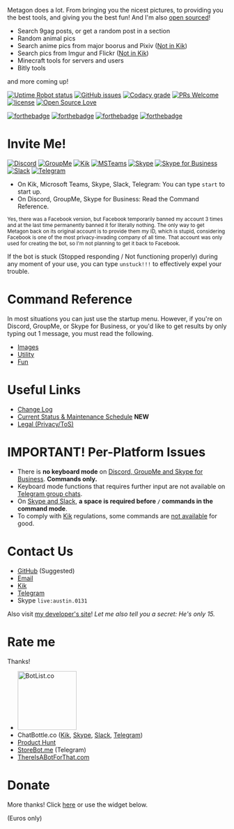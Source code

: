 Metagon does a lot. From bringing you the nicest pictures, to providing you the best tools, and giving you the best fun! And I'm also [open sourced](http://github.com/austinhuang0131/metagon)!

* Search 9gag posts, or get a random post in a section
* Random animal pics
* Search anime pics from major boorus and Pixiv ([Not in Kik](/kik-disabled))
* Search pics from Imgur and Flickr ([Not in Kik](/kik-disabled))
* Minecraft tools for servers and users
* Bitly tools

and more coming up!

[![Uptime Robot status](https://img.shields.io/uptimerobot/status/m779086466-6bca943c1fe4a5b743ed0a9a.svg)](https://0131.statuspage.io) [![GitHub issues](https://img.shields.io/github/issues/austinhuang0131/metagon.svg)](https://github.com/austinhuang0131/metagon/issues) [![Codacy grade](https://img.shields.io/codacy/grade/d481eda7342f4258a99cf30122acbc90.svg)](https://www.codacy.com/app/austinhuang0131/metagon-telegram) [![PRs Welcome](https://img.shields.io/badge/PRs-welcome-brightgreen.svg)](http://makeapullrequest.com) [![license](https://img.shields.io/github/license/austinhuang0131/metagon.svg)]() [![Open Source Love](https://badges.frapsoft.com/os/v3/open-source.svg?v=103)](https://github.com/ellerbrock/open-source-badges/)

[![forthebadge](https://forthebadge.com/images/badges/contains-cat-gifs.svg)](http://forthebadge.com) [![forthebadge](https://forthebadge.com/images/badges/uses-badges.svg)](http://forthebadge.com) [![forthebadge](https://forthebadge.com/images/badges/uses-js.svg)](http://forthebadge.com) [![forthebadge](https://forthebadge.com/images/badges/built-with-love.svg)](http://forthebadge.com)

# Invite Me!
[![Discord](https://cdn.discordapp.com/attachments/367082438335397888/376867826222497792/68747470733a2f2f646973636f72646170702e636f6d2f6173736574732f3263323161656461313664653335346261353333.png)](https://discordapp.com/oauth2/authorize?client_id=376786742579298306&scope=bot&permissions=52225&redirect_uri=https%3A%2F%2Fmetagon.cf) [![GroupMe](https://dev.botframework.com/client/images/channels/icons/groupme.png)](https://groupme.botframework.com/?botId=metagon) [![Kik](https://dev.botframework.com/client/images/channels/icons/kik.png)](https://bots.kik.com/#/metagon) [![MSTeams](https://dev.botframework.com/client/images/channels/icons/msteams.png)](https://teams.microsoft.com/l/chat/0/0?users=28:b02aeeb5-27a7-44a7-9e33-ba79a0a10246) [![Skype](https://dev.botframework.com/client/images/channels/icons/skype.png)](https://join.skype.com/bot/b02aeeb5-27a7-44a7-9e33-ba79a0a10246) [![Skype for Business](https://dev.botframework.com/client/images/channels/icons/skypeforbusiness.png)](https://skypeappregistration.azurewebsites.net/bot/b02aeeb5-27a7-44a7-9e33-ba79a0a10246) [![Slack](https://dev.botframework.com/client/images/channels/icons/slack.png)](https://slack.com/oauth/authorize?scope=bot&client_id=102106011378.101401841504&redirect_uri=https%3a%2f%2fslack.botframework.com%2fHome%2fauth&state=metagon) [![Telegram](https://dev.botframework.com/client/images/channels/icons/telegram.png)](https://t.me/metagon_bot) 

* On Kik, Microsoft Teams, Skype, Slack, Telegram: You can type `start` to start up.
* On Discord, GroupMe, Skype for Business: Read the Command Reference.

<sup>Yes, there was a Facebook version, but Facebook temporarily banned my account 3 times and at the last time permanently banned it for literally nothing. The only way to get Metagon back on its original account is to provide them my ID, which is stupid, considering Facebook is one of the most privacy-invading company of all time. That account was only used for creating the bot, so I'm not planning to get it back to Facebook.</sup>

If the bot is stuck (Stopped responding / Not functioning properly) during any moment of your use, you can type `unstuck!!!` to effectively expel your trouble.

# Command Reference
In most situations you can just use the startup menu. However, if you're on Discord, GroupMe, or Skype for Business, or you'd like to get results by only typing out 1 message, you must read the following.

* [Images](/images)
* [Utility](/utility)
* [Fun](/fun)

# Useful Links
* [Change Log](https://github.com/austinhuang0131/metagon/releases)
* [Current Status & Maintenance Schedule](https://0131.statuspage.io) **NEW**
* [Legal (Privacy/ToS)](/legal)

# IMPORTANT! Per-Platform Issues
* There is **no keyboard mode** on <u>Discord, GroupMe and Skype for Business</u>. **Commands only.**
* Keyboard mode functions that requires further input are not available on <u>Telegram group chats</u>.
* On <u>Skype and Slack</u>, **a space is required before `/` commands in the command mode**.
* To comply with <u>Kik</u> regulations, some commands are [not available](/kik-disabled) for good.

# Contact Us
* [GitHub](http://github.com/austinhuang0131/metagon) (Suggested)
* [Email](mailto:austinhuang0131@gmail.com)
* [Kik](http://kik.me/austinhuang0131) 
* [Telegram](http://t.me/austinhuang)
* Skype `live:austin.0131`

Also visit [my developer's site](http://austinhuang.me)! *Let me also tell you a secret: He's only 15.*

# Rate me
Thanks!

* [<img src="http://groot.botlist.co/images/BotList-badge-white.svg" alt="BotList.co" width="135">](https://botlist.co/bots/metagon)
* ChatBottle.co ([Kik](https://chatbottle.co/bots/metagon-for-kik), [Skype](https://chatbottle.co/bots/metagon-for-skype), [Slack](https://chatbottle.co/bots/metagon-for-slack), [Telegram](https://chatbottle.co/bots/metagon-for-telegram))
* [Product Hunt](https://www.producthunt.com/posts/metagon)
* [StoreBot.me](https://storebot.me/bot/metagon_bot) (Telegram)
* [ThereIsABotForThat.com](https://thereisabotforthat.com/bots/metagon)


# Donate
More thanks! Click [here](http://austinhuang.me/donate) or use the widget below.

<script src="https://liberapay.com/~18025/widgets/receiving.js"></script> (Euros only)
